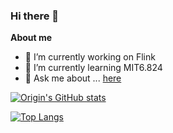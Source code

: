 ### Hi there 👋


<!-- **gengxiaoxiaoxin/gengxiaoxiaoxin** is a ✨ _special_ ✨ repository because its `README.md` (this file) appears on your GitHub profile.

Here are some ideas to get you started:

- 🔭 I’m currently working on ...
- 🌱 I’m currently learning ...
- 👯 I’m looking to collaborate on ...
- 🤔 I’m looking for help with ...
- 💬 Ask me about ...
- 📫 How to reach me: ...
- 😄 Pronouns: ...
- ⚡ Fun fact: ... -->

**About me**
- 🔭 I’m currently working on Flink
- 🌱 I’m currently learning MIT6.824
- 💬 Ask me about ... [here](https://github.com/gengxiaoxiaoxin/gengxiaoxiaoxin/issues)

[![Origin's GitHub stats](https://github-readme-stats.vercel.app/api?username=gengxiaoxiaoxin&show_icons=true&theme=vue-dark)](https://github.com/anuraghazra/github-readme-stats)

[![Top Langs](https://github-readme-stats.vercel.app/api/top-langs/?username=anuraghazra&layout=compact&theme=vue-dark)](https://github.com/anuraghazra/github-readme-stats)
